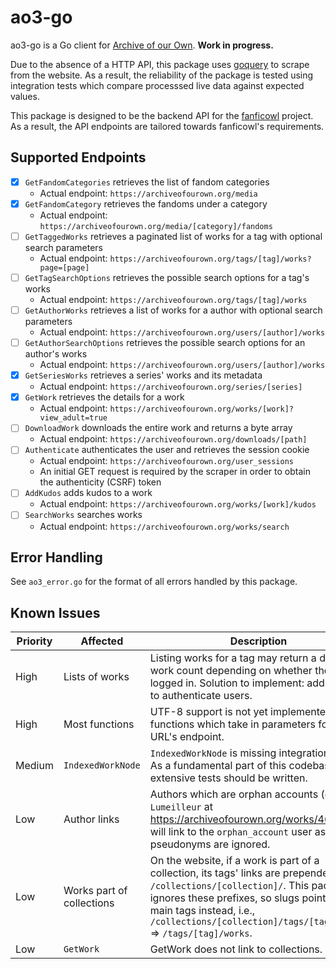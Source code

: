 # ao3-go

ao3-go is a Go client for [Archive of our Own](https://archiveofourown.org). **Work in progress.** 

Due to the absence of a HTTP API, this package uses [goquery](https://github.com/PuerkitoBio/goquery) to scrape from the website. As a result, the reliability of the package is tested using integration tests which compare processsed live data against expected values.

This package is designed to be the backend API for the [fanficowl](https://github.com/fanficowl) project. As a result, the API endpoints are tailored towards fanficowl's requirements.

## Supported Endpoints

- [x] `GetFandomCategories` retrieves the list of fandom categories
    - Actual endpoint: `https://archiveofourown.org/media`
- [x] `GetFandomCategory` retrieves the fandoms under a category
    - Actual endpoint: `https://archiveofourown.org/media/[category]/fandoms`
- [ ] `GetTaggedWorks` retrieves a paginated list of works for a tag with optional search parameters
    - Actual endpoint: `https://archiveofourown.org/tags/[tag]/works?page=[page]`
- [ ] `GetTagSearchOptions` retrieves the possible search options for a tag's works
    - Actual endpoint: `https://archiveofourown.org/tags/[tag]/works`
- [ ] `GetAuthorWorks` retrieves a list of works for a author with optional search parameters
    - Actual endpoint: `https://archiveofourown.org/users/[author]/works`
- [ ] `GetAuthorSearchOptions` retrieves the possible search options for an author's works
    - Actual endpoint: `https://archiveofourown.org/users/[author]/works`
- [x] `GetSeriesWorks` retrieves a series' works and its metadata
    - Actual endpoint: `https://archiveofourown.org/series/[series]`
- [x] `GetWork` retrieves the details for a work
    - Actual endpoint: `https://archiveofourown.org/works/[work]?view_adult=true`
- [ ] `DownloadWork` downloads the entire work and returns a byte array
    - Actual endpoint: `https://archiveofourown.org/downloads/[path]`
- [ ] `Authenticate` authenticates the user and retrieves the session cookie
    - Actual endpoint: `https://archiveofourown.org/user_sessions`
    - An initial GET request is required by the scraper in order to obtain the authenticity (CSRF) token
- [ ] `AddKudos` adds kudos to a work
    - Actual endpoint: `https://archiveofourown.org/works/[work]/kudos`
- [ ] `SearchWorks` searches works
    - Actual endpoint: `https://archiveofourown.org/works/search`

## Error Handling
See `ao3_error.go` for the format of all errors handled by this package.

## Known Issues
| Priority | Affected                  | Description                                                                                                                                                                                                                                                                  |
| -------- | ------------------------- | ---------------------------------------------------------------------------------------------------------------------------------------------------------------------------------------------------------------------------------------------------------------------------- |
| High     | Lists of works            | Listing works for a tag may return a different work count depending on whether the user is logged in. Solution to implement: add option to authenticate users.                                                                                                               |
| High     | Most functions            | UTF-8 support is not yet implemented in functions which take in parameters for the URL's endpoint.                                                                                                                                                                           |
| Medium   | `IndexedWorkNode`         | `IndexedWorkNode` is missing integration tests. As a fundamental part of this codebase, extensive tests should be written.                                                                                                                                                   |
| Low      | Author links              | Authors which are orphan accounts (e.g., `Lumeilleur` at https://archiveofourown.org/works/4664616) will link to the `orphan_account` user as pseudonyms are ignored.                                                                                                        |
| Low      | Works part of collections | On the website, if a work is part of a collection, its tags' links are prepended with `/collections/[collection]/`. This package ignores these prefixes, so slugs point to the main tags instead, i.e., `/collections/[collection]/tags/[tag]/works` => `/tags/[tag]/works`. |
| Low      | `GetWork`                 | GetWork does not link to collections.                                                                                                                                                                                                                                        |